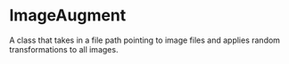 # ImageAugment
A class that takes in a file path pointing to image files and applies random transformations to all images.
